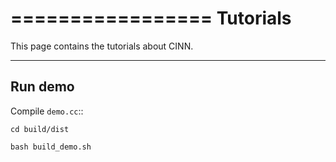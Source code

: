 =================
Tutorials
=================
This page contains the tutorials about CINN.

---------
Run demo
---------
Compile ``demo.cc``::

    cd build/dist
    
    bash build_demo.sh
